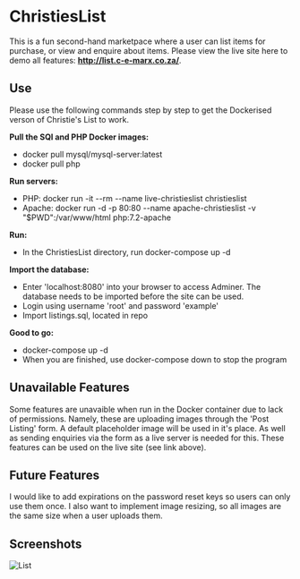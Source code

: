 # ChristiesList
This is a fun second-hand marketpace where a user can list items for purchase, or view and enquire about items. Please view the live site here to demo all features: **http://list.c-e-marx.co.za/**.

## Use
Please use the following commands step by step to get the Dockerised verson of Christie's List to work.

**Pull the SQl and PHP Docker images:**
- docker pull mysql/mysql-server:latest
- docker pull php

**Run servers:**
- PHP: docker run -it --rm --name live-christieslist christieslist
- Apache: docker run -d -p 80:80 --name apache-christieslist -v "$PWD":/var/www/html php:7.2-apache

**Run:**
- In the ChristiesList directory, run docker-compose up -d

**Import the database:**
- Enter 'localhost:8080' into your browser to access Adminer. The database needs to be imported before the site can be used.
- Login using username 'root' and password 'example'
- Import listings.sql, located in repo

**Good to go:**
- docker-compose up -d
- When you are finished, use docker-compose down to stop the program


## Unavailable Features
Some features are unavaible when run in the Docker container due to lack of permissions. Namely, these are uploading images through the 'Post Listing' form. A default placeholder image will be used in it's place. As well as sending enquiries via the form as a live server is needed for this. These features can be used on the live site (see link above).


## Future Features
I would like to add expirations on the password reset keys so users can only use them once. I also want to implement image resizing, so all images are the same size when a user uploads them.

## Screenshots 
![List](https://user-images.githubusercontent.com/39589003/160100262-de5eaec2-da9a-4f72-8d85-ceb06d73fb7a.png)

